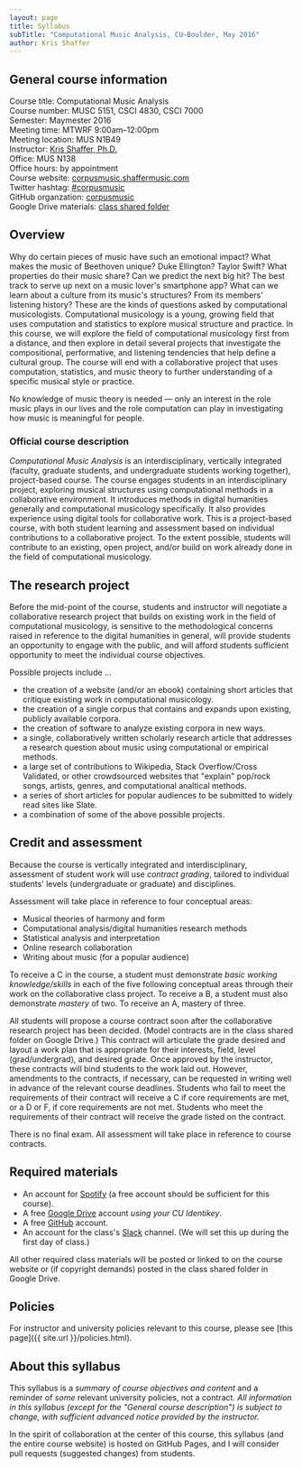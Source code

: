 ```yaml
---
layout: page
title: Syllabus
subTitle: "Computational Music Analysis, CU–Boulder, May 2016"
author: Kris Shaffer
---
```


## General course information ##

Course title: Computational Music Analysis  
Course number: MUSC 5151, CSCI 4830, CSCI 7000  
Semester: Maymester 2016  
Meeting time: MTWRF 9:00am–12:00pm  
Meeting location: MUS N1B49  
Instructor: [Kris Shaffer, Ph.D.](http://kris.shaffermusic.com)  
Office: MUS N138  
Office hours: by appointment  
Course website: [corpusmusic.shaffermusic.com](http://corpusmusic.shaffermusic.com/)  
Twitter hashtag: [#corpusmusic](https://twitter.com/search?f=realtime&q=%23corpusmusic&src=typd)  
GitHub organzation: [corpusmusic](https://github.com/orgs/corpusmusic)  
Google Drive materials: [class shared folder](https://drive.google.com/a/colorado.edu/folderview?id=0B9o4hmKNoi6cRUNENVl5aXRXbzg&usp=sharing)

## Overview ##

Why do certain pieces of music have such an emotional impact? What makes the music of Beethoven unique? Duke Ellington? Taylor Swift? What properties do their music share? Can we predict the next big hit? The best track to serve up next on a music lover's smartphone app? What can we learn about a culture from its music's structures? From its members' listening history? These are the kinds of questions asked by computational musicologists. Computational musicology is a young, growing field that uses computation and statistics to explore musical structure and practice. In this course, we will explore the field of computational musicology first from a distance, and then explore in detail several projects that investigate the compositional, performative, and listening tendencies that help define a cultural group. The course will end with a collaborative project that uses computation, statistics, and music theory to further understanding of a specific musical style or practice.

No knowledge of music theory is needed — only an interest in the role music plays in our lives and the role computation can play in investigating how music is meaningful for people.

### Official course description

*Computational Music Analysis* is an interdisciplinary, vertically integrated (faculty, graduate students, and undergraduate students working together), project-based course. The course engages students in an interdisciplinary project, exploring musical structures using computational methods in a collaborative environment. It introduces methods in digital humanities generally and computational musicology specifically. It also provides experience using digital tools for collaborative work. This is a project-based course, with both student learning and assessment based on individual contributions to a collaborative project. To the extent possible, students will contribute to an existing, open project, and/or build on work already done in the field of computational musicology.

## The research project ##

Before the mid-point of the course, students and instructor will negotiate a collaborative research project that builds on existing work in the field of computational musicology, is sensitive to the methodological concerns raised in reference to the digital humanities in general, will provide students an opportunity to engage with the public, and will afford students sufficient opportunity to meet the individual course objectives.

Possible projects include ...

- the creation of a website (and/or an ebook) containing short articles that critique existing work in computational musicology.  
- the creation of a single corpus that contains and expands upon existing, publicly available corpora.  
- the creation of software to analyze existing corpora in new ways.  
- a single, collaboratively written scholarly research article that addresses a research question about music using computational or empirical methods.  
- a large set of contributions to Wikipedia, Stack Overflow/Cross Validated, or other crowdsourced websites that "explain" pop/rock songs, artists, genres, and computational analtical methods.  
- a series of short articles for popular audiences to be submitted to widely read sites like Slate.  
- a combination of some of the above possible projects.

## Credit and assessment ##

Because the course is vertically integrated and interdisciplinary, assessment of student work will use *contract grading*, tailored to individual students' levels (undergraduate or graduate) and disciplines.

Assessment will take place in reference to four conceptual areas:

- Musical theories of harmony and form  
- Computational analysis/digital humanities research methods  
- Statistical analysis and interpretation  
- Online research collaboration  
- Writing about music (for a popular audience)

To receive a C in the course, a student must demonstrate *basic working knowledge/skills* in each of the five following conceptual areas through their work on the collaborative class project. To receive a B, a student must also demonstrate *mastery* of two. To receive an A, mastery of three.

All students will propose a course contract soon after the collaborative research project has been decided. (Model contracts are in the class shared folder on Google Drive.) This contract will articulate the grade desired and layout a work plan that is appropriate for their interests, field, level (grad/undergrad), and desired grade. Once approved by the instructor, these contracts will bind students to the work laid out. However, amendments to the contracts, if necessary, can be requested in writing well in advance of the relevant course deadlines. Students who fail to meet the requirements of their contract will receive a C if core requirements are met, or a D or F, if core requirements are not met. Students who meet the requirements of their contract will receive the grade listed on the contract.

There is no final exam. All assessment will take place in reference to course contracts.

## Required materials ##

- An account for [Spotify](http://www.spotify.com) (a free account should be sufficient for this course).  
- A free [Google Drive](http://drive.google.com) account *using your CU Identikey*.  
- A free [GitHub](http://github.com) account.  
- An account for the class's [Slack](https://slack.com) channel. (We will set this up during the first day of class.)

All other required class materials will be posted or linked to on the course website or (if copyright demands) posted in the class shared folder in Google Drive.

## Policies ##

For instructor and university policies relevant to this course, please see [this page]({{ site.url }}/policies.html).

## About this syllabus ##

This syllabus is a *summary of course objectives and content* and a reminder of *some* relevant university policies, not a contract. *All information in this syllabus (except for the "General course description") is subject to change, with sufficient advanced notice provided by the instructor.*

In the spirit of collaboration at the center of this course, this syllabus (and the entire course website) is hosted on GitHub Pages, and I will consider pull requests (suggested changes) from students.
